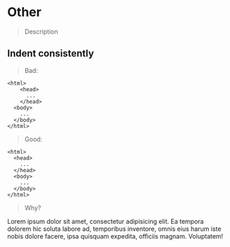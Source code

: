 # Other

> Description

## Indent consistently

> Bad:

    <html>
        <head>
          ...
        </head>
      <body>
        ...
      </body>
    </html>

> Good:

    <html>
      <head>
        ...
      </head>
      <body>
        ...
      </body>
    </html>

> Why?

Lorem ipsum dolor sit amet, consectetur adipisicing elit. Ea tempora dolorem hic soluta labore ad, temporibus inventore, omnis eius harum iste nobis dolore facere, ipsa quisquam expedita, officiis magnam. Voluptatem!